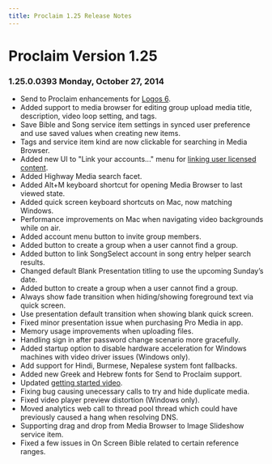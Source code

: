 ```yaml
---
title: Proclaim 1.25 Release Notes
---
```


# Proclaim Version 1.25

### 1.25.0.0393 Monday, October 27, 2014
* Send to Proclaim enhancements for [Logos 6](http://logos.com).
* Added support to media browser for editing group upload media title, description, video loop setting, and tags.
* Save Bible and Song service item settings in synced user preference and use saved values when creating new items.
* Tags and service item kind are now clickable for searching in Media Browser.
* Added new UI to "Link your accounts..." menu for [linking user licensed content](https://community.logos.com/forums/t/92805.aspx). 
* Added Highway Media search facet.
* Added Alt+M keyboard shortcut for opening Media Browser to last viewed state.
* Added quick screen keyboard shortcuts on Mac, now matching Windows.
* Performance improvements on Mac when navigating video backgrounds while on air.
* Added account menu button to invite group members.
* Added button to create a group when a user cannot find a group.
* Added button to link SongSelect account in song entry helper search results.
* Changed default Blank Presentation titling to use the upcoming Sunday’s date.
* Added button to create a group when a user cannot find a group.
* Always show fade transition when hiding/showing foreground text via quick screen.
* Use presentation default transition when showing blank quick screen.
* Fixed minor presentation issue when purchasing Pro Media in app.
* Memory usage improvements when uploading files.
* Handling sign in after password change scenario more gracefully.
* Added startup option to disable hardware acceleration for Windows machines with video driver issues (Windows only).
* Add support for Hindi, Burmese, Nepalese system font fallbacks.
* Added new Greek and Hebrew fonts for Send to Proclaim support.
* Updated [getting started video](http://fast.wistia.net/embed/iframe/5wif3me9vy).
* Fixing bug causing unecessary calls to try and hide duplicate media.
* Fixed video player preview distortion (Windows only).
* Moved analytics web call to thread pool thread which could have previously caused a hang when resolving DNS.
* Supporting drag and drop from Media Browser to Image Slideshow service item.
* Fixed a few issues in On Screen Bible related to certain reference ranges.
